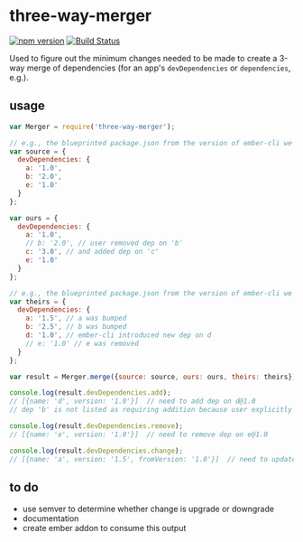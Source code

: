 # three-way-merger

[![npm version](https://badge.fury.io/js/three-way-merger.svg)](https://badge.fury.io/js/three-way-merger)
[![Build Status](https://travis-ci.org/bantic/three-way-merger.svg?branch=master)](https://travis-ci.org/bantic/three-way-merger)

Used to figure out the minimum changes needed to be made to create a 3-way merge of dependencies (for an app's `devDependencies` or `dependencies`, e.g.).

## usage

```javascript
var Merger = require('three-way-merger');

// e.g., the blueprinted package.json from the version of ember-cli we are upgrading *from*:
var source = {
  devDependencies: {
    a: '1.0',
    b: '2.0',
    e: '1.0'
  }
};

var ours = {
  devDependencies: {
    a: '1.0',
    // b: '2.0', // user removed dep on 'b'
    c: '3.0', // and added dep on 'c'
    e: '1.0'
  }
};

// e.g., the blueprinted package.json from the version of ember-cli we are upgrading *to*:
var theirs = {
  devDependencies: {
    a: '1.5', // a was bumped
    b: '2.5', // b was bumped
    d: '1.0', // ember-cli introduced new dep on d
    // e: '1.0' // e was removed
  }
};

var result = Merger.merge({source: source, ours: ours, theirs: theirs});

console.log(result.devDependencies.add);
// [{name: 'd', version: '1.0'}]  // need to add dep on d@1.0
// dep 'b' is not listed as requiring addition because user explicitly removed it from `ours` devDependencies

console.log(result.devDependencies.remove);
// [{name: 'e', version: '1.0'}]  // need to remove dep on e@1.0

console.log(result.devDependencies.change);
// [{name: 'a', version: '1.5', fromVersion: '1.0'}]  // need to update a@1.0 to a@1.5

```

## to do

 * use semver to determine whether change is upgrade or downgrade
 * documentation
 * create ember addon to consume this output
